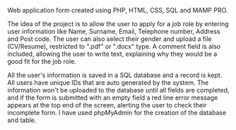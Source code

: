 Web application form created using PHP, HTML, CSS, SQL and MAMP PRO.

The idea of the project is to allow the user to apply for a job role by entering user information like Name, Surname, Email, Telephone number, Address and Post code. The user can also select their gender and upload a file (CV/Resume), restricted to ".pdf" or ".docx" type. A comment field is also included, allowing the user to write text, explaining why they would be a good fit for the job role. 

All the user's information is saved in a SQL database and a record is kept. All users have unique IDs that are auto generated by the system. The information won't be uploaded to the database until all fields are completed, and if the form is submitted with an empty field a red line error message appears at the top end of the screen, alerting the user to check their incomplete form. I have used phpMyAdmin for the creation of the database and table.

